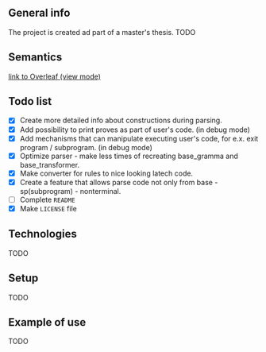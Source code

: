 ## General info
The project is created ad part of a master's thesis.
TODO

## Semantics
[link to Overleaf (view mode)](https://www.overleaf.com/read/bkzncfprpdkh#9766c8)

## Todo list
- [x] Create more detailed info about constructions during parsing.
- [x] Add possibility to print proves as part of user's code. (in debug mode)
- [x] Add mechanisms that can manipulate executing user's code, for e.x. exit program / subprogram. (in debug mode)
- [x] Optimize parser - make less times of recreating base_gramma and base_transformer.
- [x] Make converter for rules to nice looking latech code.
- [x] Create a feature that allows parse code not only from base - sp(subprogram) - nonterminal.
- [ ] Complete `README`
- [x] Make `LICENSE` file

## Technologies
TODO

## Setup
TODO

## Example of use
TODO
